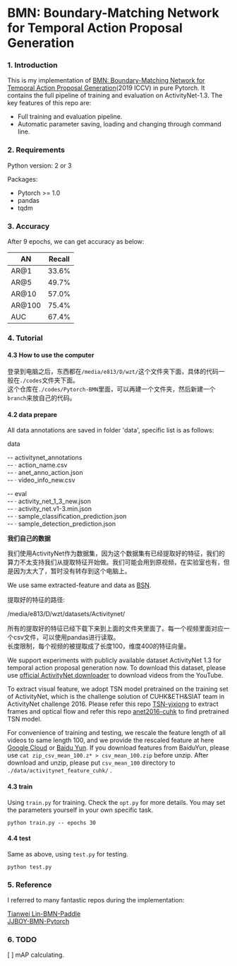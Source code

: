 # BMN: Boundary-Matching Network for Temporal Action Proposal Generation   

### 1. Introduction  

This is my implementation of [BMN: Boundary-Matching Network for Temporal Action Proposal Generation](https://arxiv.org/abs/1907.09702)(2019 ICCV) in pure Pytorch. It contains the full pipeline of training and evaluation on ActivityNet-1.3. The key features of this repo are:

- Full training and evaluation pipeline.
- Automatic parameter saving, loading and changing through command line.  

### 2. Requirements

Python version: 2 or 3

Packages:

- Pytorch >= 1.0
- pandas
- tqdm

### 3. Accuracy

After 9 epochs, we can get accuracy as below:

| AN     | Recall |
| ------ | ------ |
| AR@1   | 33.6%  |
| AR@5   | 49.7%  |
| AR@10  | 57.0%  |
| AR@100 | 75.4%  |
| AUC    | 67.4%  |  

### 4. Tutorial

#### 4.3 How to use the computer

登录到电脑之后，东西都在`/media/e813/D/wzt/`这个文件夹下面，具体的代码一般在`./codes`文件夹下面。  
这个仓库在`./codes/Pytorch-BMN`里面，可以再建一个文件夹，然后新建一个`branch`来放自己的代码。

#### 4.2 data prepare

All data annotations are saved in folder 'data', specific list is as follows:  

data   

-- activitynet_annotations   
-- · action_name.csv  
-- · anet_anno_action.json  
-- · video_info_new.csv   

-- eval  
-- · activity_net_1_3_new.json  
-- · activity_net.v1-3.min.json  
-- · sample_classification_prediction.json  
-- · sample_detection_prediction.json  

**我们自己的数据**  

我们使用ActivityNet作为数据集，因为这个数据集有已经提取好的特征，我们的算力不太支持我们从提取特征开始做。我们可能会用到原视频，在实验室也有，但是因为太大了，暂时没有转存到这个电脑上。

We use same extracted-feature and data as [BSN](https://github.com/wzmsltw/BSN-boundary-sensitive-network).  

提取好的特征的路径: 

/media/e813/D/wzt/datasets/Activitynet/   

所有的提取好的特征已经下载下来到上面的文件夹里面了。每一个视频里面对应一个csv文件，可以使用pandas进行读取。  
长度限制，每个视频的被提取成了长度100，维度400的特征向量。


We support experiments with publicly available dataset ActivityNet 1.3 for temporal action proposal generation now. To download this dataset, please use [official ActivityNet downloader](https://github.com/activitynet/ActivityNet/tree/master/Crawler) to download videos from the YouTube.

To extract visual feature, we adopt TSN model pretrained on the training set of ActivityNet, which is the challenge solution of CUHK&ETH&SIAT team in ActivityNet challenge 2016. Please refer this repo [TSN-yjxiong](https://github.com/yjxiong/temporal-segment-networks) to extract frames and optical flow and refer this repo [anet2016-cuhk](https://github.com/yjxiong/anet2016-cuhk) to find pretrained TSN model.

For convenience of training and testing, we rescale the feature length of all videos to same length 100, and we provide the rescaled feature at here [Google Cloud](https://drive.google.com/file/d/1ISemndlSDS2FtqQOKL0t3Cjj9yk2yznF/view?usp=sharing) or [Baidu Yun](https://pan.baidu.com/s/19GI3_-uZbd_XynUO6g-8YQ). If you download features from BaiduYun, please use `cat zip_csv_mean_100.z* > csv_mean_100.zip` before unzip. After download and unzip, please put `csv_mean_100` directory to `./data/activitynet_feature_cuhk/` .

#### 4.3 train

Using `train.py` for training. Check the `opt.py` for more details. You may set the parameters yourself in your own specific task.

```shell
python train.py -- epochs 30
```
 
#### 4.4 test

Same as above, using `test.py` for testing.

```Shell
python test.py
```

### 5. Reference

I referred to many fantastic repos during the implementation:  

[Tianwei Lin-BMN-Paddle](https://github.com/PaddlePaddle/models/tree/release/1.8/PaddleCV/video/models/bmn)       
[JJBOY-BMN-Pytorch](https://github.com/JJBOY/BMN-Boundary-Matching-Network)    


### 6. TODO
[ ] mAP calculating.  


